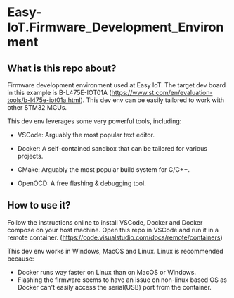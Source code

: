 # Easy-IoT.Firmware_Development_Environment

## What is this repo about?

Firmware development environment used at Easy IoT. The target dev board in this example is B-L475E-IOT01A (https://www.st.com/en/evaluation-tools/b-l475e-iot01a.html). This dev env can be easily tailored to work with other STM32 MCUs.

This dev env leverages some very powerful tools, including:

- VSCode: Arguably the most popular text editor.

- Docker: A self-contained sandbox that can be tailored for various projects.

- CMake: Arguably the most popular build system for C/C++.

- OpenOCD: A free flashing & debugging tool.


## How to use it?

Follow the instructions online to install VSCode, Docker and Docker compose on your host machine. Open this repo in VSCode and run it in a remote container. (https://code.visualstudio.com/docs/remote/containers)

This dev env works in Windows, MacOS and Linux. Linux is recommended because:
- Docker runs way faster on Linux than on MacOS or Windows.
- Flashing the firmware seems to have an issue on non-linux based OS as Docker can't easily access the serial(USB) port from the container.
